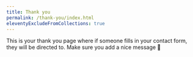```yaml
---
title: Thank you
permalink: /thank-you/index.html
eleventyExcludeFromCollections: true
---
```


This is your thank you page where if someone fills in your contact form, they will be directed to. Make sure you add a nice message 🙂
